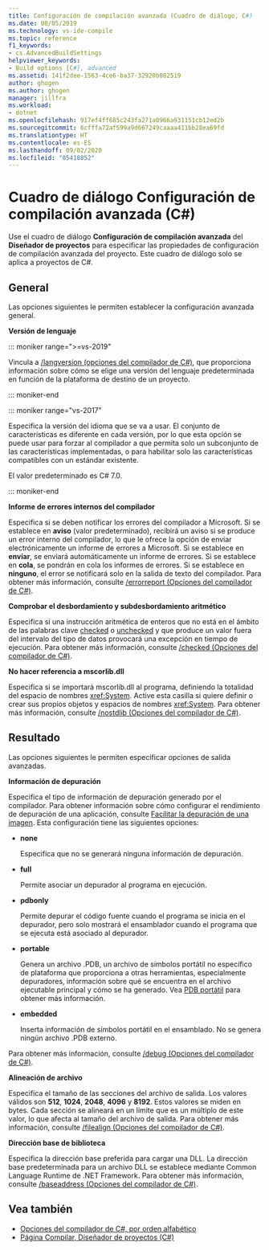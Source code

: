 ```yaml
---
title: Configuración de compilación avanzada (Cuadro de diálogo, C#)
ms.date: 08/05/2019
ms.technology: vs-ide-compile
ms.topic: reference
f1_keywords:
- cs.AdvancedBuildSettings
helpviewer_keywords:
- Build options [C#], advanced
ms.assetid: 141f2dee-1563-4ce6-ba37-32920b082519
author: ghogen
ms.author: ghogen
manager: jillfra
ms.workload:
- dotnet
ms.openlocfilehash: 917ef4ff685c243fa271a0966a931151cb12ed2b
ms.sourcegitcommit: 6cfffa72af599a9d667249caaaa411bb28ea69fd
ms.translationtype: HT
ms.contentlocale: es-ES
ms.lasthandoff: 09/02/2020
ms.locfileid: "85418852"
---
```

# <a name="advanced-build-settings-dialog-box-c"></a>Cuadro de diálogo Configuración de compilación avanzada (C#)

Use el cuadro de diálogo **Configuración de compilación avanzada** del **Diseñador de proyectos** para especificar las propiedades de configuración de compilación avanzada del proyecto. Este cuadro de diálogo solo se aplica a proyectos de C#.

## <a name="general"></a>General

Las opciones siguientes le permiten establecer la configuración avanzada general.

**Versión de lenguaje**

::: moniker range=">=vs-2019"

Vincula a [/langversion (opciones del compilador de C#)](/dotnet/csharp/language-reference/compiler-options/langversion-compiler-option), que proporciona información sobre cómo se elige una versión del lenguaje predeterminada en función de la plataforma de destino de un proyecto.

::: moniker-end

::: moniker range="vs-2017"

Especifica la versión del idioma que se va a usar. El conjunto de características es diferente en cada versión, por lo que esta opción se puede usar para forzar al compilador a que permita solo un subconjunto de las características implementadas, o para habilitar solo las características compatibles con un estándar existente.

El valor predeterminado es C# 7.0.

::: moniker-end

**Informe de errores internos del compilador**

Especifica si se deben notificar los errores del compilador a Microsoft. Si se establece en **aviso** (valor predeterminado), recibirá un aviso si se produce un error interno del compilador, lo que le ofrece la opción de enviar electrónicamente un informe de errores a Microsoft. Si se establece en **enviar**, se enviará automáticamente un informe de errores. Si se establece en **cola**, se pondrán en cola los informes de errores. Si se establece en **ninguno**, el error se notificará solo en la salida de texto del compilador. Para obtener más información, consulte [/errorreport (Opciones del compilador de C#)](/dotnet/csharp/language-reference/compiler-options/errorreport-compiler-option).

**Comprobar el desbordamiento y subdesbordamiento aritmético**

Especifica si una instrucción aritmética de enteros que no está en el ámbito de las palabras clave [checked](/dotnet/csharp/language-reference/keywords/checked) o [unchecked](/dotnet/csharp/language-reference/keywords/unchecked) y que produce un valor fuera del intervalo del tipo de datos provocará una excepción en tiempo de ejecución. Para obtener más información, consulte [/checked (Opciones del compilador de C#)](/dotnet/csharp/language-reference/compiler-options/checked-compiler-option).

**No hacer referencia a mscorlib.dll**

Especifica si se importará mscorlib.dll al programa, definiendo la totalidad del espacio de nombres <xref:System>. Active esta casilla si quiere definir o crear sus propios objetos y espacios de nombres <xref:System>. Para obtener más información, consulte [/nostdlib (Opciones del compilador de C#)](/dotnet/csharp/language-reference/compiler-options/nostdlib-compiler-option).

## <a name="output"></a>Resultado

Las opciones siguientes le permiten especificar opciones de salida avanzadas.

**Información de depuración**

Especifica el tipo de información de depuración generado por el compilador. Para obtener información sobre cómo configurar el rendimiento de depuración de una aplicación, consulte [Facilitar la depuración de una imagen](/dotnet/framework/debug-trace-profile/making-an-image-easier-to-debug). Esta configuración tiene las siguientes opciones:

- **none**

   Especifica que no se generará ninguna información de depuración.

- **full**

   Permite asociar un depurador al programa en ejecución.

- **pdbonly**

   Permite depurar el código fuente cuando el programa se inicia en el depurador, pero solo mostrará el ensamblador cuando el programa que se ejecuta está asociado al depurador.

- **portable**

   Genera un archivo .PDB, un archivo de símbolos portátil no específico de plataforma que proporciona a otras herramientas, especialmente depuradores, información sobre qué se encuentra en el archivo ejecutable principal y cómo se ha generado. Vea [PDB portátil](https://github.com/dotnet/core/blob/master/Documentation/diagnostics/portable_pdb.md) para obtener más información.

- **embedded**

   Inserta información de símbolos portátil en el ensamblado. No se genera ningún archivo .PDB externo.

Para obtener más información, consulte [/debug (Opciones del compilador de C#)](/dotnet/csharp/language-reference/compiler-options/debug-compiler-option).

**Alineación de archivo**

Especifica el tamaño de las secciones del archivo de salida. Los valores válidos son **512**, **1024**, **2048**, **4096** y **8192**. Estos valores se miden en bytes. Cada sección se alineará en un límite que es un múltiplo de este valor, lo que afecta al tamaño del archivo de salida. Para obtener más información, consulte [/filealign (Opciones del compilador de C#)](/dotnet/csharp/language-reference/compiler-options/filealign-compiler-option).

**Dirección base de biblioteca**

Especifica la dirección base preferida para cargar una DLL. La dirección base predeterminada para un archivo DLL se establece mediante Common Language Runtime de .NET Framework. Para obtener más información, consulte [/baseaddress (Opciones del compilador de C#)](/dotnet/csharp/language-reference/compiler-options/baseaddress-compiler-option).

## <a name="see-also"></a>Vea también

- [Opciones del compilador de C#, por orden alfabético](/dotnet/csharp/language-reference/compiler-options/index)
- [Página Compilar, Diseñador de proyectos (C#)](../../ide/reference/build-page-project-designer-csharp.md)
